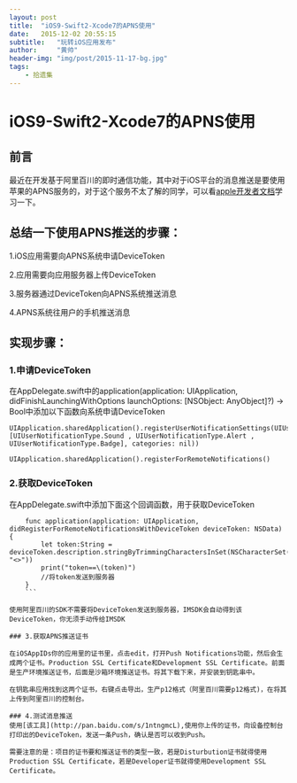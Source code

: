 ```yaml
---
layout: post
title:  "iOS9-Swift2-Xcode7的APNS使用"
date:   2015-12-02 20:55:15
subtitle:   "玩转iOS应用发布"
author:     "黄帅"
header-img: "img/post/2015-11-17-bg.jpg"
tags:
    - 拾遗集
---
```

# iOS9-Swift2-Xcode7的APNS使用

## 前言

最近在开发基于阿里百川的即时通信功能，其中对于iOS平台的消息推送是要使用苹果的APNS服务的，对于这个服务不太了解的同学，可以看[apple开发者文档](https://developer.apple.com/library/ios/documentation/NetworkingInternet/Conceptual/RemoteNotificationsPG/Chapters/ApplePushService.html?spm=0.0.0.0.EUOBVe)学习一下。

## 总结一下使用APNS推送的步骤：

1.iOS应用需要向APNS系统申请DeviceToken

2.应用需要向应用服务器上传DeviceToken

3.服务器通过DeviceToken向APNS系统推送消息

4.APNS系统往用户的手机推送消息

## 实现步骤：

### 1.申请DeviceToken
在AppDelegate.swift中的application(application: UIApplication, didFinishLaunchingWithOptions launchOptions: [NSObject: AnyObject]?) -> Bool中添加以下函数向系统申请DeviceToken

	UIApplication.sharedApplication().registerUserNotificationSettings(UIUserNotificationSettings(forTypes: [UIUserNotificationType.Sound , UIUserNotificationType.Alert , UIUserNotificationType.Badge], categories: nil))

	UIApplication.sharedApplication().registerForRemoteNotifications()
        
### 2.获取DeviceToken
在AppDelegate.swift中添加下面这个回调函数，用于获取DeviceToken

```
	func application(application: UIApplication, didRegisterForRemoteNotificationsWithDeviceToken deviceToken: NSData) {
        let token:String = deviceToken.description.stringByTrimmingCharactersInSet(NSCharacterSet(charactersInString: "<>"))
        print("token==\(token)")
        //将token发送到服务器
    }
    ```
    
使用阿里百川的SDK不需要将DeviceToken发送到服务器，IMSDK会自动得到该DeviceToken，你无须手动传给IMSDK

### 3.获取APNS推送证书

在iOSAppIDs你的应用里的证书里，点击edit，打开Push Notifications功能，然后会生成两个证书。Production SSL Certificate和Development SSL Certificate。前面是生产环境推送证书，后面是沙箱环境推送证书。将其下载下来，并安装到钥匙串中。

在钥匙串应用找到这两个证书，右键点击导出，生产p12格式（阿里百川需要p12格式)，在将其上传到阿里百川的控制台。

### 4.测试消息推送
使用[该工具](http://pan.baidu.com/s/1ntngmcL),使用你上传的证书，向设备控制台打印出的DeviceToken，发送一条Push，确认是否可以收到Push。

需要注意的是：项目的证书要和推送证书的类型一致，若是Disturbution证书就得使用Production SSL Certificate，若是Developer证书就得使用Development SSL Certificate。




